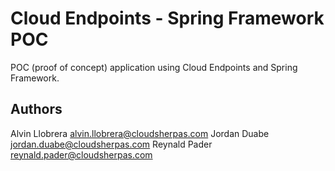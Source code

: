 Cloud Endpoints - Spring Framework POC
==================

POC (proof of concept) application using Cloud Endpoints and Spring Framework.

## Authors

Alvin Llobrera <alvin.llobrera@cloudsherpas.com>
Jordan Duabe <jordan.duabe@cloudsherpas.com>
Reynald Pader <reynald.pader@cloudsherpas.com>
